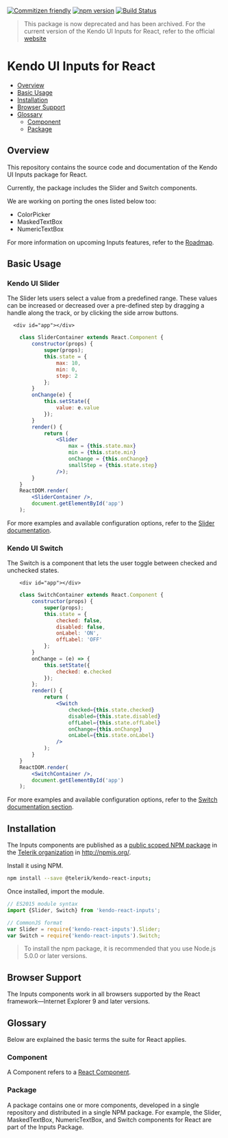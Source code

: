 [![Commitizen friendly](https://img.shields.io/badge/commitizen-friendly-brightgreen.svg)](http://commitizen.github.io/cz-cli/)
[![npm version](https://badge.fury.io/js/%40telerik%2Fkendo-react-inputs.svg)](https://badge.fury.io/js/%40telerik%2Fkendo-react-inputs)
[![Build Status](https://travis-ci.org/telerik/kendo-react-inputs.svg?branch=master)](https://travis-ci.org/telerik/kendo-react-inputs)

>This package is now deprecated and has been archived. For the current version of the Kendo UI Inputs for React, refer to the official [website](https://www.telerik.com/kendo-react-ui/components/)

# Kendo UI Inputs for React

* [Overview](https://github.com/telerik/kendo-react-inputs#overview)
* [Basic Usage](https://github.com/telerik/kendo-react-inputs#basic-usage)
* [Installation](https://github.com/telerik/kendo-react-inputs#installation)
* [Browser Support](https://github.com/telerik/kendo-react-inputs#browser-support)
* [Glossary](https://github.com/telerik/kendo-react-inputs#glossary)
  * [Component](https://github.com/telerik/kendo-react-inputs#component)
  * [Package](https://github.com/telerik/kendo-react-inputs#package)

## Overview

This repository contains the source code and documentation of the Kendo UI Inputs package for React.

Currently, the package includes the Slider and Switch components.

We are working on porting the ones listed below too:

* ColorPicker
* MaskedTextBox
* NumericTextBox

For more information on upcoming Inputs features, refer to the [Roadmap](https://github.com/telerik/kendo-react-inputs/blob/master/docs/roadmap.md).

## Basic Usage

### Kendo UI Slider

The Slider lets users select a value from a predefined range. These values can be increased or decreased over a pre-defined step by dragging a handle along the track, or by clicking the side arrow buttons.

```html-preview
  <div id="app"></div>
```
```jsx
    class SliderContainer extends React.Component {
        constructor(props) {
            super(props);
            this.state = {
                max: 10,
                min: 0,
                step: 2
            };
        }
        onChange(e) {
            this.setState({
                value: e.value
            });
        }
        render() {
            return (
                <Slider
                    max = {this.state.max}
                    min = {this.state.min}
                    onChange = {this.onChange}
                    smallStep = {this.state.step}
                />);
        }
    }
    ReactDOM.render(
        <SliderContainer />,
        document.getElementById('app')
    );

```

For more examples and available configuration options, refer to the [Slider documentation](https://github.com/telerik/kendo-react-inputs/blob/master/docs/slider/index.md).

### Kendo UI Switch

The Switch is a component that lets the user toggle between checked and unchecked states.

````html-preview
    <div id="app"></div>
````
````jsx
    class SwitchContainer extends React.Component {
        constructor(props) {
            super(props);
            this.state = {
                checked: false,
                disabled: false,
                onLabel: 'ON',
                offLabel: 'OFF'
            };
        }
        onChange = (e) => {
            this.setState({
                checked: e.checked
            });
        };
        render() {
            return (
                <Switch
                    checked={this.state.checked}
                    disabled={this.state.disabled}
                    offLabel={this.state.offLabel}
                    onChange={this.onChange}
                    onLabel={this.state.onLabel}
                />
            );
        }
    }
    ReactDOM.render(
        <SwitchContainer />,
        document.getElementById('app')
    );
````

For more examples and available configuration options, refer to the [Switch documentation section](https://github.com/telerik/kendo-react-inputs/blob/master/docs/switch/index.md).

## Installation

The Inputs components are published as a [public scoped NPM package](https://docs.npmjs.com/misc/scope) in the [Telerik organization](https://www.npmjs.com/~telerik) in http://npmjs.org/.

Install it using NPM.

```sh
npm install --save @telerik/kendo-react-inputs;
```

Once installed, import the module.

```jsx
// ES2015 module syntax
import {Slider, Switch} from 'kendo-react-inputs';
```
```jsx
// CommonJS format
var Slider = require('kendo-react-inputs').Slider;
var Switch = require('kendo-react-inputs').Switch;
```

> To install the npm package, it is recommended that you use Node.js 5.0.0 or later versions.

## Browser Support

The Inputs components work in all browsers supported by the React framework&mdash;Internet Explorer 9 and later versions.

## Glossary

Below are explained the basic terms the suite for React applies.

### Component

A Component refers to a [React Component](https://facebook.github.io/react/docs/jsx-in-depth.html#html-tags-vs.-react-components).

### Package

A package contains one or more components, developed in a single repository and distributed in a single NPM package. For example, the Slider, MaskedTextBox, NumericTextBox, and Switch components for React are part of the Inputs Package.
